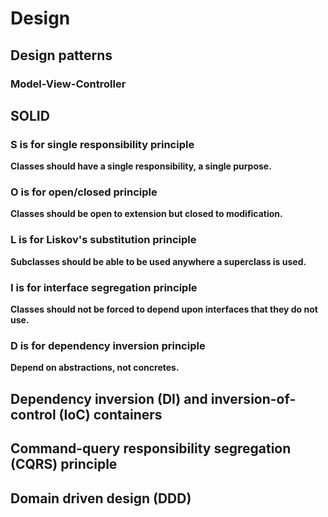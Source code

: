 # Design

## Design patterns

### Model-View-Controller

## SOLID

### S is for single responsibility principle
**Classes should have a single responsibility, a single purpose.**

### O is for open/closed principle
**Classes should be open to extension but closed to modification.**

### L is for Liskov's substitution principle
**Subclasses should be able to be used anywhere a superclass is used.**

### I is for interface segregation principle
**Classes should not be forced to depend upon interfaces that they do not use.**

### D is for dependency inversion principle
**Depend on abstractions, not concretes.**

## Dependency inversion (DI) and inversion-of-control (IoC) containers

## Command-query responsibility segregation (CQRS) principle

## Domain driven design (DDD)

